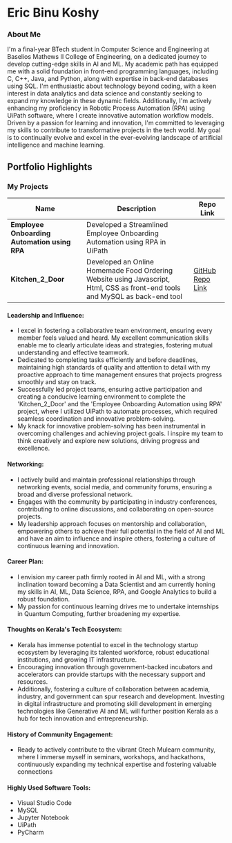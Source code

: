# Eric Binu Koshy

### About Me

I'm a final-year BTech student in Computer Science and Engineering at Baselios Mathews II College of Engineering, on a dedicated journey to develop cutting-edge skills in AI and ML. My academic path has equipped me with a solid foundation in front-end programming languages, including C, C++, Java, and Python, along with expertise in back-end databases using SQL. I'm enthusiastic about technology beyond coding, with a keen interest in data analytics and data science and constantly seeking to expand my knowledge in these dynamic fields. Additionally, I'm actively enhancing my proficiency in Robotic Process Automation (RPA) using UiPath software, where I create innovative automation workflow models. Driven by a passion for learning and innovation, I'm committed to leveraging my skills to contribute to transformative projects in the tech world. My goal is to continually evolve and excel in the ever-evolving landscape of artificial intelligence and machine learning.


## Portfolio Highlights

### My Projects

| Name                | Description                                                               | Repo Link                                                      |
|---------------------|---------------------------------------------------------------------------|----------------------------------------------------------------|
| **Employee Onboarding Automation using RPA**  | Developed a Streamlined Employee Onboarding Automation using RPA in UiPath                                                                      |             |
| **Kitchen_2_Door**  | Developed an Online Homemade Food Ordering Website using Javascript, Html, CSS as front-end tools and MySQL as back-end tool                                              | [GitHub Repo Link](https://github.com/ashimariyam/Kitchen_2_Door.git)             |

#### Leadership and Influence:

- I excel in fostering a collaborative team environment, ensuring every member feels valued and heard. My excellent communication skills enable me to clearly articulate ideas and strategies, fostering mutual understanding and effective teamwork.
- Dedicated to completing tasks efficiently and before deadlines, maintaining high standards of quality and attention to detail with my proactive approach to time management ensures that projects progress smoothly and stay on track.
- Successfully led project teams, ensuring active participation and creating a conducive learning environment to complete the 'Kitchen_2_Door' and the 'Employee Onboarding Automation using RPA' project, where I utilized UiPath to automate processes, which required seamless coordination and innovative problem-solving.
- My knack for innovative problem-solving has been instrumental in overcoming challenges and achieving project goals. I inspire my team to think creatively and explore new solutions, driving progress and excellence.


#### Networking:

- I actively build and maintain professional relationships through networking events, social media, and community forums, ensuring a broad and diverse professional network.
- Engages with the community by participating in industry conferences, contributing to online discussions, and collaborating on open-source projects.
- My leadership approach focuses on mentorship and collaboration, empowering others to achieve their full potential in the field of AI and ML and have an aim to influence and inspire others, fostering a culture of continuous learning and innovation.

#### Career Plan:

- I envision my career path firmly rooted in AI and ML, with a strong inclination toward becoming a Data Scientist and am currently honing my skills in AI, ML, Data Science, RPA, and Google Analytics to build a robust foundation.
- My passion for continuous learning drives me to undertake internships in Quantum Computing, further broadening my expertise. 

#### Thoughts on Kerala's Tech Ecosystem:

- Kerala has immense potential to excel in the technology startup ecosystem by leveraging its talented workforce, robust educational institutions, and growing IT infrastructure.
- Encouraging innovation through government-backed incubators and accelerators can provide startups with the necessary support and resources.
- Additionally, fostering a culture of collaboration between academia, industry, and government can spur research and development. Investing in digital infrastructure and promoting skill development in emerging technologies like Generative AI and ML will further position Kerala as a hub for tech innovation and entrepreneurship.


#### History of Community Engagement:

-  Ready to actively contribute to the vibrant Gtech Mulearn community, where I immerse myself in seminars, workshops, and hackathons, continuously expanding my technical expertise and fostering valuable connections


#### Highly Used Software Tools:

- Visual Studio Code
- MySQL
- Jupyter Notebook
- UiPath
- PyCharm
